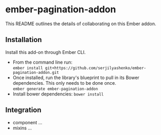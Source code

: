 # ember-pagination-addon

This README outlines the details of collaborating on this Ember addon.

## Installation

Install this add-on through Ember CLI.

* From the command line run:<br />
`ember install git+https://github.com/serjilyashenko/ember-pagination-addon.git`
* Once installed, run the library's blueprint to pull in its Bower dependencies. This only needs to be done once.<br />
`ember generate ember-pagination-addon`
* Install bower dependencies: `bower install`

## Integration

* component ...
* mixins ...
